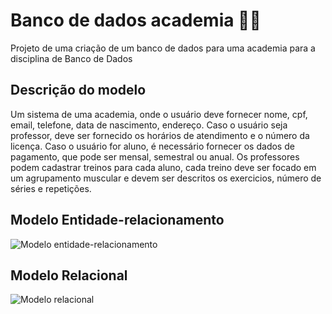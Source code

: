 # Banco de dados academia 🏋️‍♀️
Projeto de uma criação de um banco de dados para uma academia para a disciplina de Banco de Dados

<h2> Descrição do modelo </h2>

Um sistema de uma academia, onde o usuário deve fornecer nome, cpf, email, telefone, data de nascimento, endereço. Caso o usuário seja professor, deve ser fornecido os horários de atendimento e o número da licença. Caso o usuário for aluno, é necessário fornecer os  dados de pagamento, que pode ser mensal, semestral ou anual. Os professores podem cadastrar treinos para cada aluno, cada treino deve ser focado em um agrupamento muscular e devem ser descritos os exercicios, número de séries e repetições. 

<h2> Modelo Entidade-relacionamento </h2>

<img src="https://ibb.co/0fh44PR" alt="Modelo entidade-relacionamento"/>

<h2> Modelo Relacional </h2>

<img src="https://ibb.co/qB942yq" alt="Modelo relacional"/>
